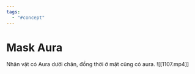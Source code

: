 ```yaml
---
tags:
  - "#concept"
---
```

# Mask Aura
Nhân vật có Aura dưới chân, đồng thời ở mặt cũng có aura. 
![[1107.mp4]]

